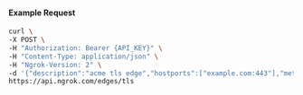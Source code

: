<!-- Code generated for API Clients. DO NOT EDIT. -->

#### Example Request

```bash
curl \
-X POST \
-H "Authorization: Bearer {API_KEY}" \
-H "Content-Type: application/json" \
-H "Ngrok-Version: 2" \
-d '{"description":"acme tls edge","hostports":["example.com:443"],"metadata":"{\"environment\": \"staging\"}"}' \
https://api.ngrok.com/edges/tls
```
